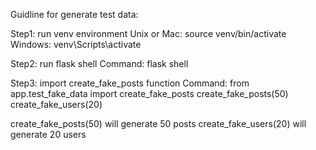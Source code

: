 Guidline for generate test data:

Step1: run venv environment
Unix or Mac: source venv/bin/activate
Windows: venv\Scripts\activate

Step2: run flask shell
Command: flask shell

Step3: import create_fake_posts function
Command:
from app.test_fake_data import create_fake_posts
create_fake_posts(50)
create_fake_users(20)

create_fake_posts(50) will generate 50 posts
create_fake_users(20) will generate 20 users